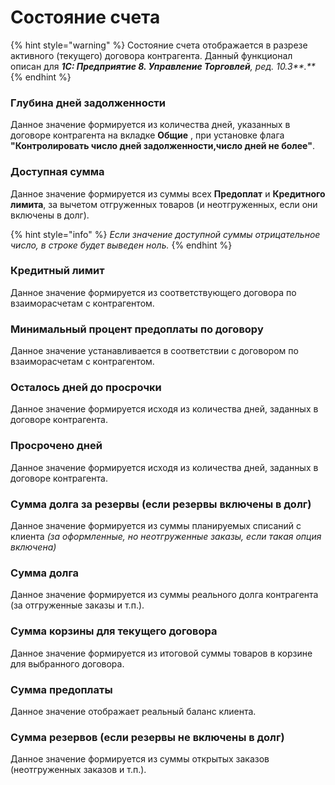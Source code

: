 # Состояние счета

{% hint style="warning" %}
Состояние счета отображается в разрезе активного \(текущего\) договора контрагента. Данный функционал описан для _**1С: Предприятие 8. Управление Торговлей**, ред. 10.3**.**_
{% endhint %}

### Глубина дней задолженности

Данное значение формируется из количества дней, указанных в договоре контрагента на вкладке **Общие** , при установке флага **"Контролировать число дней задолженности,число дней не более"**.

### Доступная сумма

Данное значение формируется из суммы всех **Предоплат** и **Кредитного лимита**, за вычетом отгруженных товаров \(и неотгруженных, если они включены в долг\).

{% hint style="info" %}
_Если значение доступной суммы отрицательное число, в строке будет выведен ноль._
{% endhint %}

### Кредитный лимит

Данное значение формируется из соответствующего договора по взаиморасчетам с контрагентом.

### Минимальный процент предоплаты по договору

Данное значение устанавливается в соответствии с договором по взаиморасчетам с контрагентом.

### Осталось дней до просрочки 

Данное значение формируется исходя из количества дней, заданных в договоре контрагента.

### Просрочено дней

Данное значение формируется исходя из количества дней, заданных в договоре контрагента.

### Сумма долга за резервы \(если резервы включены в долг\)

Данное значение формируется из суммы планируемых списаний с клиента _\(за оформленные, но неотгруженные заказы, если такая опция включена\)_

### Сумма долга

Данное значение формируется из суммы реального долга контрагента \(за отгруженные заказы и т.п.\).

### Сумма корзины для текущего договора

Данное значение формируется из итоговой суммы товаров в корзине для выбранного договора.

### Сумма предоплаты

Данное значение отображает реальный баланс клиента. 

### Сумма резервов \(если резервы не включены в долг\)

Данное значение формируется из суммы открытых заказов \(неотгруженных заказов и т.п.\).

